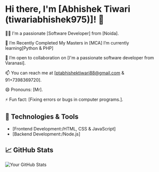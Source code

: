 # Hi there, I'm [Abhishek Tiwari (tiwariabhishek975)]! 👋

👨‍💻 I'm a passionate [Software Developer] from [Noida].

🌱 I’m Recently Completed My Masters in [MCA] I’m currently learning[Python & PHP]

💼 I’m open to collaboration on [I'm a passionate software developer from Varanasi].

📫 You can reach me at [ptabhishektiwari88@gmail.com & 91+7398369720].

😄 Pronouns: [Mr].

⚡ Fun fact: [Fixing errors or bugs in computer programs.].

## 🔧 Technologies & Tools
- [Frontend Development:/HTML, CSS & JavaScript]
- [Backend Development:/Node.js]

## 📈 GitHub Stats
![Your GitHub Stats](https://github-readme-stats.vercel.app/api?username=tiwariabhishek975&show_icons=true&theme=radical)



<!---
tiwariabhishek975/tiwariabhishek975 is a ✨ special ✨ repository because its `README.md` (this file) appears on your GitHub profile.
You can click the Preview link to take a look at your changes.
--->
